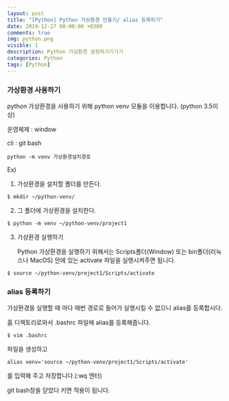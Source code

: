 ```yaml
---
layout: post
title: "[Python] Python 가상환경 만들기/ alias 등록하기"
date: 2019-12-27 00:00:00 +0300
comments: true
img: python.png
visible: 1
description: Python 가상환경 설정하기기기기
categories: Python
tags: [Python]
---
```


### 가상환경 사용하기

python 가상환경을 사용하기 위해 python venv 모듈을 이용합니다. (python 3.5이상)

운영체제 : window

cli : git bash

```shell
python -m venv 가상환경설치경로
```

Ex)

1. 가상환경을 설치할 폴더를 만든다.

```shell
$ mkdir ~/python-venv/
```

2. 그 폴더에 가상환경을 설치한다.

```shell
$ python -m venv ~/python-venv/project1
```

3. 가상환경 실행하기

   Python 가상환경을 실행하기 위해서는 Scripts폴더(Window) 또는 bin폴더(리눅스나 MacOS) 안에 있는 activate 파일을 실행시켜주면 됩니다.

```shell
$ source ~/python-venv/project1/Scripts/activate
```



### alias 등록하기

가상환경을 실행할 때 마다 매번 경로로 들어가 실행시킬 수 없으니 alias를 등록합시다.

홈 디렉토리로와서 .bashrc 파일에 alias를 등록해줍니다.

```shell
$ vim .bashrc
```

파일을 생성하고

```.bashrc
alias venv='source ~/python-venv/project1/Scripts/activate'
```

를 입력해 주고 저장합니다.(:wq 엔터)

git bash창을 닫았다 키면 적용이 됩니다.

